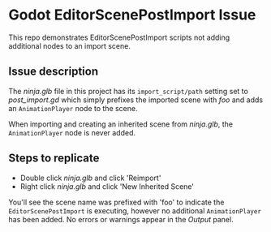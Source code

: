 # Godot EditorScenePostImport Issue

This repo demonstrates EditorScenePostImport scripts not adding additional nodes to an import scene.

## Issue description
The *ninja.glb* file in this project has its `import_script/path` setting set to *post_import.gd* which simply prefixes the imported scene with *foo* and adds an `AnimationPlayer` node to the scene.

When importing and creating an inherited scene from *ninja.glb*, the `AnimationPlayer` node is never added.

## Steps to replicate
- Double click *ninja.glb* and click 'Reimport'
- Right click *ninja.glb* and click 'New Inherited Scene'

You'll see the scene name was prefixed with 'foo' to indicate the `EditorScenePostImport` is executing, however no additional `AnimationPlayer` has been added. No errors or warnings appear in the *Output* panel.

